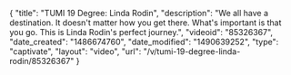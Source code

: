 {
    "title": "TUMI 19 Degree: Linda Rodin",
    "description": "We all have a destination. It doesn't matter how you get there. What's important is that you go. This is Linda Rodin's perfect journey.",
    "videoid": "85326367",
    "date_created": "1486674760",
    "date_modified": "1490639252",
    "type": "captivate",
    "layout": "video",
    "url": "\/v\/tumi-19-degree-linda-rodin\/85326367"
}